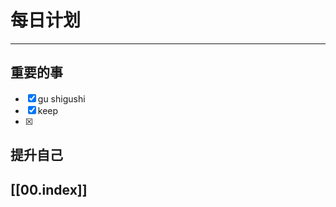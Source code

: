 
# 每日计划
---
## 重要的事

- [x]  gu shigushi
- [x]  keep
- [x]  



## 提升自己

  



## [[00.index]]











